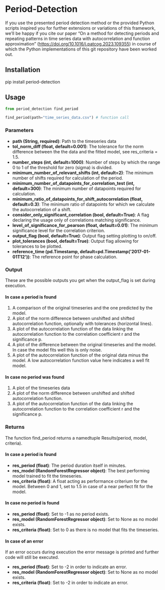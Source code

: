 # Period-Detection

If you use the presented period detection method or the provided Python scripts inspired you for further extensions or variations of this framework, we’ll be happy if you cite our paper “On a method for detecting periods and repeating patterns in time series data with autocorrelation and function approximation” (https://doi.org/10.1016/j.patcog.2023.109355) in course of which the Python implementations of this git repository have been worked out.

## Installation
pip install period-detection

## Usage

```Python
from period_detection find_period

find_period(path="time_series_data.csv") # function call
```

### Parameters
- **path (String, required)**: Path to the timeseries data
- **tol_norm_diff (float, default=0.001)**: The tolerance for the norm difference between the the data and the fitted model, see res_criteria = 1.5.
- **number_steps (int, default=1000)**: Number of steps by which the range 0 to 1 of the threshold for zero (sigma) is divided.
- **minimum_number_of_relevant_shifts (int, default=2)**: The minimum number of shifts required for calculation of the period.
- **minimum_number_of_datapoints_for_correlation_test (int, default=300)**: The minimum number of datapoints required for calculation.
- **minimum_ratio_of_datapoints_for_shift_autocorrelation (float, default=0.3)**: The minimum ratio of datapoints for which we calculate the autocorrelation of a shift.
- **consider_only_significant_correlation (bool, default=True)**: A flag declaring the usage only of correlations matching significance.
- **level_of_significance_for_pearson (float, default=0.01)**: The minimum significance level for the correlation criterion.
- **output_flag (bool, default=True)**: Output flag setting plotting to on/off.
- **plot_tolerances (bool, default=True)**: Output flag allowing for tolerances to be plotted.
- **reference_time (pd.Timestamp, default=pd.Timestamp('2017-01-01T12'))**: The reference point for phase calculation.


### Output
These are the possible outputs you get when the output_flag is set during execution.
#### In case a period is found
1. A comparison of the original timeseries and the one predicted by the model.
2. A plot of the norm difference between unshifted and shifted autocorrelation function, optionally with tolerances (horizontal lines).
3. A plot of the autocorrelation function of the data linking the autocorrelation function to the correlation coefficient r and the significance p.
4. A plot of the difference between the original timeseries and the model. In case the model fits well this is only noise.
5. A plot of the autocorrelation function of the original data minus the model. A low autocorrelation function value here indicates a well fit model.

#### In case no period was found
1. A plot of the timeseries data
2. A plot of the norm difference between unshifted and shifted autocorrelation function.
3. A plot of the autocorrelation function of the data linking the autocorrelation function to the correlation coefficient r and the significance p.

### Returns
The function find_period returns a namedtuple Results(period, model, criteria).

#### In case a period is found
- **res_period (float)**: The period duration itself in minutes.
- **res_model (RandomForestRegressor object)**: The best performing model trained to fit the timeseries.
- **res_criteria (float)**: A float acting as performance criterium for the model. Between 0 and 1, set to 1.5 in case of a near perfect fit for the model.

#### In case no period is found
- **res_period (float)**: Set to -1 as no period exists.
- **res_model (RandomForestRegressor object)**: Set to None as no model exists.
- **res_criteria (float)**: Set to 0 as there is no model that fits the timeseries.

#### In case of an error
If an error occurs during execution the error message is printed and further code will still be executed.
- **res_period (float)**: Set to -2 in order to indicate an error.
- **res_model (RandomForestRegressor object)**: Set to None as no model exists.
- **res_criteria (float)**: Set to -2 in order to indicate an error.
